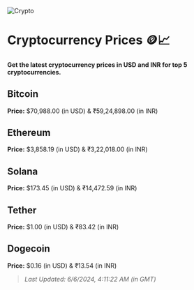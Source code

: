 
![Crypto](https://www.techguide.com.au/wp-content/uploads/2020/11/crypto3.jpeg)

# Cryptocurrency Prices 🪙📈

#### Get the latest cryptocurrency prices in USD and INR for top 5 cryptocurrencies.

## Bitcoin

**Price:** $70,988.00 (in USD) & ₹59,24,898.00 (in INR)

## Ethereum

**Price:** $3,858.19 (in USD) & ₹3,22,018.00 (in INR)

## Solana

**Price:** $173.45 (in USD) & ₹14,472.59 (in INR)

## Tether

**Price:** $1.00 (in USD) & ₹83.42 (in INR)

## Dogecoin

**Price:** $0.16 (in USD) & ₹13.54 (in INR)

> _Last Updated: 6/6/2024, 4:11:22 AM (in GMT)_
